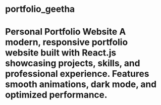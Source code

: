 # portfolio_geetha
# Personal Portfolio Website  A modern, responsive portfolio website built with React.js showcasing projects, skills, and professional experience. Features smooth animations, dark mode, and optimized performance.
